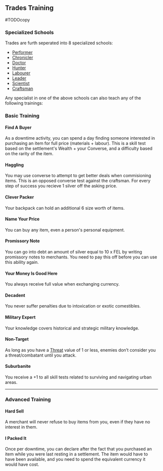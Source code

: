 ## Trades Training
#TODOcopy 

### Specialized Schools
Trades are furth seperated into 8 specialized schools:
* [Performer](Performer)
* [Chronicler](Chronicler)
* [Doctor](Doctor)
* [Hunter](Hunter)
* [Labourer](Labourer)
* [Leader](Leader)
* [Scientist](Scientist)
* [Craftsman](Craftsman)

Any specialist in one of the above schools can also teach any of the following trainings:

### Basic Training
#### Find A Buyer
As a downtime activity, you can spend a day finding someone interested in purchasing an item for full price (materials + labour). This is a skill test based on the settlement's Wealth + your Converse, and a difficulty based on the rarity of the item.

#### Haggling
You may use converse to attempt to get better deals when commisioning items. This is an opposed converse test against the craftsman. For every step of success you recieve 1 silver off the asking price.

#### Clever Packer
Your backpack can hold an additional 6 size worth of items.

#### Name Your Price
You can buy any item, even a person's personal equipment.

#### Promissory Note
You can go into debt an amount of silver equal to 10 x FEL by writing promissory notes to merchants. You need to pay this off before you can use this ability again.

#### Your Money Is Good Here
You always receive full value when exchanging currency.

#### Decadent
You never suffer penalties due to intoxication or exotic comestibles.

#### Military Expert
Your knowledge covers historical and strategic military knowledge.

#### Non-Target
As long as you have a [Threat](Stats#Threat) value of 1 or less, enemies don’t consider you a threat/combatant until you attack.

#### Suburbanite
You receive a +1 to all skill tests related to surviving and navigating urban areas.

---
### Advanced Training

#### Hard Sell
A merchant will never refuse to buy items from you, even if they have no interest in them.

#### I Packed It
Once per downtime, you can declare after the fact that you purchased an item while you were last resting in a settlement. The item would have to have been available, and you need to spend the equivalent currency it would have cost.